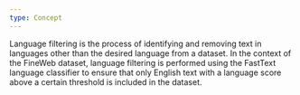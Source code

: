 ```yaml
---
type: Concept
---
```


Language filtering is the process of identifying and removing text in languages other than the desired language from a dataset. In the context of the FineWeb dataset, language filtering is performed using the FastText language classifier to ensure that only English text with a language score above a certain threshold is included in the dataset.